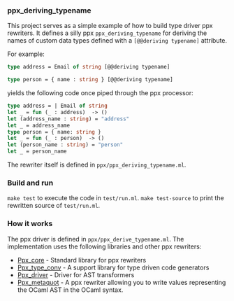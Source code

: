 ### ppx_deriving_typename
This project serves as a simple example of how to build type driver ppx rewriters.
It defines a silly ppx `ppx_deriving_typename` for deriving the names of 
custom data types defined with a `[@@deriving typename]` attribute.

For example:

```ocaml
type address = Email of string [@@deriving typename]

type person = { name : string } [@@deriving typename]

```
yields the following code once piped through the ppx processor:

```ocaml
type address = | Email of string 
let _ = fun (_ : address)  -> () 
let (address_name : string) = "address" 
let _ = address_name 
type person = { name: string }
let _ = fun (_ : person)  -> () 
let (person_name : string) = "person" 
let _ = person_name 
```

The rewriter itself is defined in `ppx/ppx_deriving_typename.ml`.

### Build and run

`make test` to execute the code in `test/run.ml`.
`make test-source` to print the rewritten source of `test/run.ml`.

### How it works
The ppx driver is defined in `ppx/ppx_derive_typename.ml`. The implementation
uses the following libraries and other ppx rewriters:

- [Ppx_core](https://github.com/janestreet/ppx_core) - Standard library for ppx rewriters
- [Ppx_type_conv](https://github.com/janestreet/ppx_type_conv) - A support library for type driven code generators 
- [Ppx_driver](https://github.com/janestreet/ppx_driver) - Driver for AST transformers
- [Ppx_metaquot](https://github.com/janestreet/ppx_metaquot) - A ppx rewriter allowing you to write values representing the OCaml AST in the OCaml syntax.  
